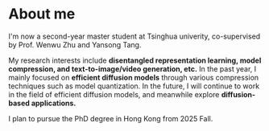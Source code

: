 # About me
I'm now a second-year master student at Tsinghua univerity, co-supervised by Prof. Wenwu Zhu and Yansong Tang. 


My research interests include **disentangled representation learning, model compression, and text-to-image/video generation, etc.** In the past year, I mainly focused on **efficient diffusion models** through various compression techniques such as model quantization. In the future, I will continue to work in the field of efficient diffusion models, and meanwhile explore **diffusion-based applications.**

I plan to pursue the PhD degree in Hong Kong from 2025 Fall.